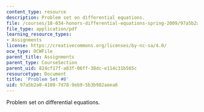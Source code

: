 ```yaml
---
content_type: resource
description: Problem set on differential equations.
file: /courses/18-034-honors-differential-equations-spring-2009/97a5b2a041807d789eb95b3b982aeea6_MIT18_034s09_pset08.pdf
file_type: application/pdf
learning_resource_types:
- Assignments
license: https://creativecommons.org/licenses/by-nc-sa/4.0/
ocw_type: OCWFile
parent_title: Assignments
parent_type: CourseSection
parent_uid: 824cf17f-a83f-06ff-38dc-e114c31b565c
resourcetype: Document
title: 'Problem Set #8'
uid: 97a5b2a0-4180-7d78-9eb9-5b3b982aeea6
---
```

Problem set on differential equations.